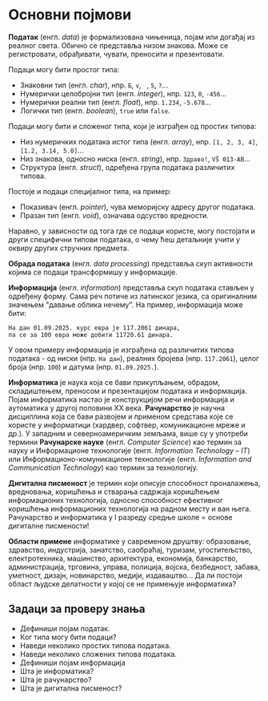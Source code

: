 # Основни појмови

**Податак** (енгл. *data*) је формализована чињеница, појам или догађај из
реалног света. Обично се представља низом знакова. Може се регистровати,
обрађивати, чувати, преносити и презентовати.

Подаци могу бити простог типа:

* Знаковни тип (енгл. *char*), нпр. `Б`, `v`, ` `, `5`, `?`...
* Нумерички целобројни тип (енгл. *integer*), нпр. `123`, `0`, `-456`...
* Нумерички реални тип (енгл. *float*), нпр. `1.234`, `-5.678`...
* Логички тип (енгл. *boolean*), `true` или `false`.

Подаци могу бити и сложеног типа, који је изграђен од простих типова:

* Низ нумеричких података истог типа (енгл. *array*), нпр. `[1, 2, 3, 4]`,
`[1.2, 3.14, 5.0]`...
* Низ знакова, односно ниска (енгл. *string*), нпр. `Здраво!`, `VŠ 013-AB`...
* Структура (енгл. *struct*), одређена група података различитих типова.

Постоје и подаци специјалног типа, на пример:

* Показивач (енгл. *pointer*), чува меморијску адресу другог података.
* Празан тип (енгл. *void*), означава одсуство вредности.

Наравно, у зависности од тога где се подаци користе, могу постојати и други
специфични типови података, о чему ћеш детаљније учити у оквиру других стручних
предмета.

**Обрада података** (енгл. *data processing*) представља скуп активности којима
се подаци трансформишу у информације.

**Информација** (енгл. *information*) представља скуп података стављен у
одређену форму. Сама реч потиче из латинског језика, са оригиналним значењем
"давање облика нечему". На пример, информација може бити:

```text
На дан 01.09.2025. курс евра је 117.2061 динара,
па се за 100 евра може добити 11720.61 динара.
```

У овом примеру информација је изграђена од различитих типова података - од
ниски (нпр. `На дан`), реалних бројева (нпр. `117.2061`), целог броја (нпр.
`100`) и датума (нпр. `01.09.2025.`).

**Информатика** је наука која се бави прикупљањем, обрадом, складиштењем,
преносом и презентацијом података и информација. Појам информатика настао је
конструкцијом речи информација и аутоматика у другој половини XX века.
**Рачунарство** је научна дисциплина која се бави развојем и применом средстава
које се користе у информатици (хардвер, софтвер, комуникационе мреже и др.).
У западним и северноамеричким земљама, више су у употреби термини
**Рачунарске науке** (енгл. *Computer Science*) као термин за науку и
Информационе технологије (енгл. *Information Technology – IT*) или
Информационо-комуникационе технологије (енгл. *Information and Communication
Technology*) као термин за технологију.

**Дигитална писменост** је термин који описује способност проналажења,
вредновања, коришћења и стварања садржаја коришћењем информационих технологија,
односно способност ефективног коришћења информационих технологија на радном
месту и ван њега. Рачунарство и информатика у I разреду средње школе = основе
дигиталне писмености!

**Области примене** информатике у савременом друштву: образовање, здравство,
индустрија, занатство, саобраћај, туризам, угоститељство, електротехника,
машинство, архитектура, економија, банкарство, администрација, трговина,
управа, полиција, војска, безбедност, забава, уметност, дизајн, новинарство,
медији, издаваштво… Да ли постоји област људске делатности у којој се не
примењује информатика?

## Задаци за проверу знања

* Дефиниши појам податак.
* Ког типа могу бити подаци?
* Наведи неколико простих типова података.
* Наведи неколико сложених типова података.
* Дефиниши појам информација
* Шта је информатика?
* Шта је рачунарство?
* Шта је дигитална писменост?
